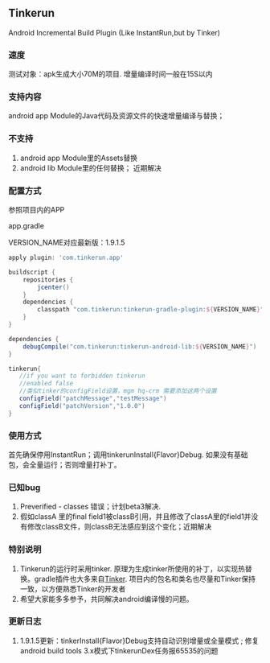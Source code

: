 ## Tinkerun
Android Incremental Build Plugin (Like InstantRun,but by Tinker)

### 速度
测试对象：apk生成大小70M的项目. 增量编译时间一般在15S以内

### 支持内容
android app Module的Java代码及资源文件的快速增量编译与替换；

### 不支持
1. android app Module里的Assets替换
2. android lib Module里的任何替换； 近期解决

### 配置方式
参照项目内的APP

app.gradle  

VERSION_NAME对应最新版：1.9.1.5

```gradle
apply plugin: 'com.tinkerun.app'

buildscript {
    repositories {
        jcenter()
    }
    dependencies {
        classpath "com.tinkerun:tinkerun-gradle-plugin:${VERSION_NAME}"
    }
}

dependencies {
    debugCompile("com.tinkerun:tinkerun-android-lib:${VERSION_NAME}")
}

tinkerun{
   //if you want to forbidden tinkerun
   //enabled false
   //类似tinker的configField设置，mgm hq-crm 需要添加这两个设置
   configField("patchMessage","testMessage")
   configField("patchVersion","1.0.0")
}

```

### 使用方式
首先确保停用InstantRun；调用tinkerunInstall{Flavor}Debug.  如果没有基础包，会全量运行；否则增量打补丁。

### 已知bug
1. Preverified - classes 错误；计划beta3解决.
2. 假如classA 里的final field1被classB引用，并且修改了classA里的field1并没有修改classB文件，则classB无法感应到这个变化；近期解决

### 特别说明
1. Tinkerun的运行时采用tinker. 原理为生成tinker所使用的补丁，以实现热替换。gradle插件也大多来自[Tinker](https://github.com/Tencent/tinker). 项目内的包名和类名也尽量和Tinker保持一致，以方便熟悉Tinker的开发者
2. 希望大家能多多参予，共同解决android编译慢的问题。

### 更新日志
1. 1.9.1.5更新：tinkerInstall{Flavor}Debug支持自动识别增量或全量模式 ; 修复android build tools 3.x模式下tinkerunDex任务报65535的问题
